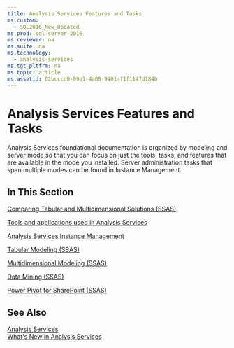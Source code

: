 ```yaml
---
title: Analysis Services Features and Tasks
ms.custom: 
  - SQL2016_New_Updated
ms.prod: sql-server-2016
ms.reviewer: na
ms.suite: na
ms.technology: 
  - analysis-services
ms.tgt_pltfrm: na
ms.topic: article
ms.assetid: 02bcccd0-99e1-4a08-9401-f1f1147d184b
---
```

# Analysis Services Features and Tasks
  Analysis Services foundational documentation is organized by modeling and server mode so that you can focus on just the tools, tasks, and features that are available in the mode you installed. Server administration tasks that span multiple modes can be found in Instance Management.  
  
## In This Section  
 [Comparing Tabular and Multidimensional Solutions &#40;SSAS&#41;](../Topic/Comparing%20Tabular%20and%20Multidimensional%20Solutions%20\(SSAS\).md)  
  
 [Tools and applications used in Analysis Services](../../Topics\TopicNameNotContainA/Tools-and-applications-used-in-Analysis-Services.md)  
  
 [Analysis Services Instance Management](../../Topics\TopicNameNotContainA/Analysis-Services-Instance-Management.md)  
  
 [Tabular Modeling &#40;SSAS&#41;](../Topic/Tabular%20Modeling%20\(SSAS\).md)  
  
 [Multidimensional Modeling &#40;SSAS&#41;](../Topic/Multidimensional%20Modeling%20\(SSAS\).md)  
  
 [Data Mining &#40;SSAS&#41;](../Topic/Data%20Mining%20\(SSAS\).md)  
  
 [Power Pivot for SharePoint &#40;SSAS&#41;](../Topic/Power%20Pivot%20for%20SharePoint%20\(SSAS\).md)  
  
## See Also  
 [Analysis Services](../../Topics\TopicNameNotContainA/Analysis-Services.md)   
 [What's New in Analysis Services](../../Topics\TopicNameNotContainA/What-s-New-in-Analysis-Services.md)  
  
  